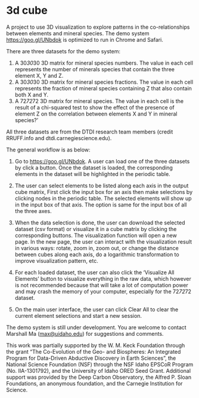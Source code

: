 # 3d cube
A project to use 3D visualization to explore patterns in the co-relationships between elements and mineral species. The demo system https://goo.gl/UNbdok is optimized to run in Chrome and Safari.

There are three datasets for the demo system: 

1) A 30*30*30 3D matrix for mineral species numbers. The value in each cell represents the number of minerals species that contain the three element X, Y and Z.
2) A 30*30*30 3D matrix for mineral species fractions. The value in each cell represents the fraction of mineral species containing Z that also contain both X and Y.
3) A 72*72*72 3D matrix for mineral species. The value in each cell is the result of a chi-squared test to show the effect of the presence of element Z on the correlation between elements X and Y in mineral species?’

All three datasets are from the DTDI research team members (credit RRUFF.info and dtdi.carnegiescience.edu).

The general workflow is as below:

1) Go to https://goo.gl/UNbdok. A user can load one of the three datasets by click a button. Once the dataset is loaded, the corresponding elements in the dataset will be highlighted in the periodic table.


2) The user can select elements to be listed along each axis in the output cube matrix, First click the input box for an axis then make selections by clicking nodes in the periodic table. The selected elements will show up in the input box of that axis. The option is same for the input box of all the three axes.


3) When the data selection is done, the user can download the selected dataset (csv format) or visualize it in a cube matrix by clicking the corresponding buttons. The visualization function will open a new page. In the new page, the user can interact with the visualization result in various ways: rotate, zoom in, zoom out, or change the distance between cubes along each axis, do a logarithmic transformation to improve visualization pattern, etc. 




4) For each loaded dataset, the user can also click the ‘Visualize All Elements’ button to visualize everything in the raw data, which however is not recommended because that will take a lot of computation power and may crash the memory of your computer, especially for the 72*72*72 dataset. 
 
5) On the main user interface, the user can click Clear All to clear the current element selections and start a new session. 



The demo system is still under development. You are welcome to contact Marshall Ma (max@uidaho.edu) for suggestions and comments. 

This work was partially supported by the W. M. Keck Foundation through the grant “The Co-Evolution of the Geo- and Biospheres: An Integrated Program for Data-Driven Abductive Discovery in Earth Sciences”, the National Science Foundation (NSF) through the NSF Idaho EPSCoR Program (No. IIA-1301792), and the University of Idaho ORED Seed Grant. Additional support was provided by the Deep Carbon Observatory, the Alfred P. Sloan Foundations, an anonymous foundation, and the Carnegie Institution for Science.
